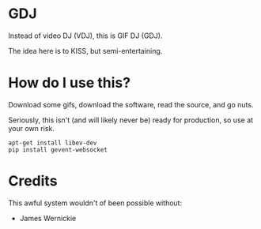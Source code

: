 # GDJ #

Instead of video DJ (VDJ), this is GIF DJ (GDJ).

The idea here is to KISS, but semi-entertaining.


# How do I use this? #

Download some gifs, download the software, read the source, and go nuts.

Seriously, this isn't (and will likely never be) ready for production, so use 
at your own risk.

    apt-get install libev-dev
    pip install gevent-websocket


# Credits #

This awful system wouldn't of been possible without:

 * James Wernickie
